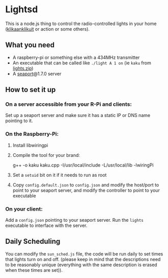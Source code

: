 Lightsd
=======

This is a node.js thing to control the radio-controlled lights in your home ([klikaanklikuit](http://www.klikaanklikuit.nl/home/) or action or some others).

What you need
----
- A raspberry-pi or something else with a 434MHz transmitter
- An executable that can be called like `./light A 1 on` (ie `kaku` from [lights.zip](https://www.dropbox.com/s/nxdrkuk94w9fpqo/lights.zip?dl=1))
- A [seaport](https://github.com/substack/seaport)@1.7.0 server

How to set it up
----
### On a server accessible from your R-Pi and clients:

Set up a seaport server and make sure it has a static IP or DNS name pointing to it.

### On the Raspberry-Pi:

1. Install libwiringpi
2. Compile the tool for your brand:

    g++ -o kaku kaku.cpp -I/usr/local/include -L/usr/local/lib -lwiringPi

3. Set a `setuid` bit on it if it needs to run as root
4. Copy `config.default.json` to `config.json` and modify the host/port to point to your seaport server, and modify the controller to point to your executable

### On your client:

Add a `config.json` pointing to your seaport server. Run the `lights` executable to interface with the server.

Daily Scheduling
------

You can modify the `sun_sched.js` file, the code will be run daily to set times that lights turn on and off. (please keep in mind that the descriptions need to be reasonably unique (everything with the same description is erased when these times are set)).
